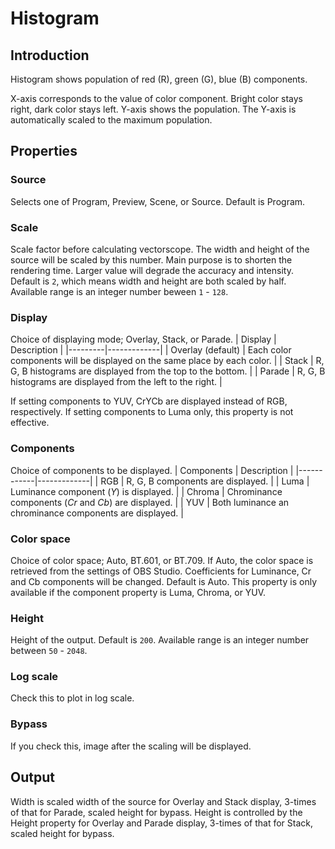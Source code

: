 # Histogram

## Introduction

Histogram shows population of red (R), green (G), blue (B) components.

X-axis corresponds to the value of color component. Bright color stays right, dark color stays left.
Y-axis shows the population. The Y-axis is automatically scaled to the maximum population.

## Properties

### Source

Selects one of Program, Preview, Scene, or Source.
Default is Program.

### Scale

Scale factor before calculating vectorscope.
The width and height of the source will be scaled by this number.
Main purpose is to shorten the rendering time.
Larger value will degrade the accuracy and intensity.
Default is `2`, which means width and height are both scaled by half. Available range is an integer number beween `1` - `128`.

### Display

Choice of displaying mode; Overlay, Stack, or Parade.
| Display | Description |
|---------|-------------|
| Overlay (default) | Each color components will be displayed on the same place by each color. |
| Stack | R, G, B histograms are displayed from the top to the bottom. |
| Parade | R, G, B histograms are displayed from the left to the right. |

If setting components to YUV, CrYCb are displayed instead of RGB, respectively.
If setting components to Luma only, this property is not effective.

### Components
Choice of components to be displayed.
| Components | Description |
|------------|-------------|
| RGB | R, G, B components are displayed. |
| Luma | Luminance component (*Y*) is displayed. |
| Chroma | Chrominance components (*Cr* and *Cb*) are displayed. |
| YUV | Both luminance an chrominance components are displayed. |

### Color space

Choice of color space; Auto, BT.601, or BT.709.
If Auto, the color space is retrieved from the settings of OBS Studio.
Coefficients for Luminance, Cr and Cb components will be changed.
Default is Auto. This property is only available if the component property is Luma, Chroma, or YUV.

### Height

Height of the output.
Default is `200`. Available range is an integer number between `50` - `2048`.

### Log scale

Check this to plot in log scale.

### Bypass

If you check this, image after the scaling will be displayed.

## Output

Width is scaled width of the source for Overlay and Stack display, 3-times of that for Parade, scaled height for bypass.
Height is controlled by the Height property for Overlay and Parade display, 3-times of that for Stack, scaled height for bypass.

